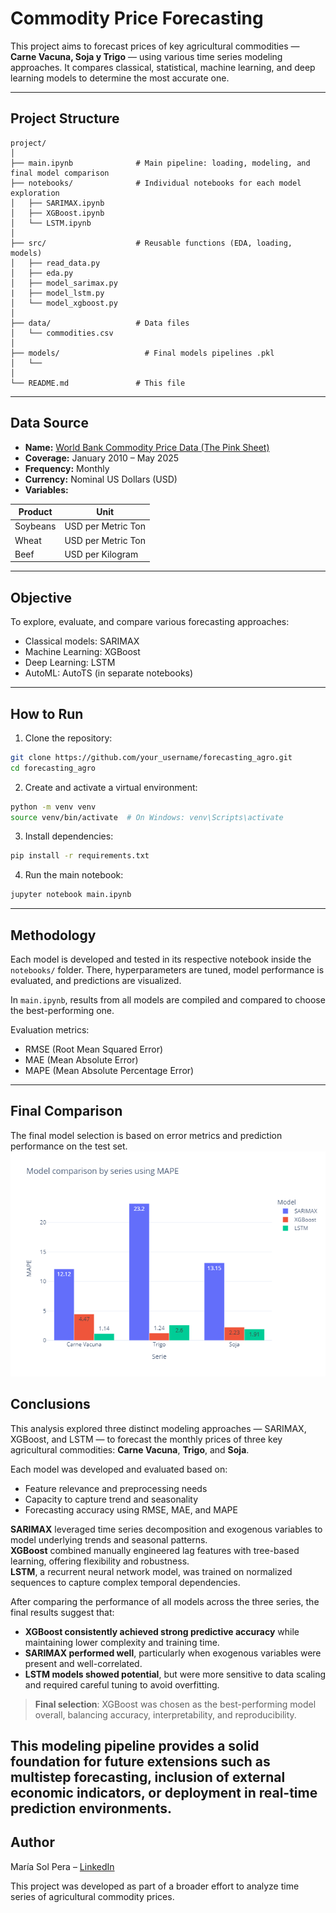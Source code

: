 # Commodity Price Forecasting

This project aims to forecast prices of key agricultural commodities — **Carne Vacuna, Soja y Trigo** — using various time series modeling approaches. It compares classical, statistical, machine learning, and deep learning models to determine the most accurate one.

---

## Project Structure

```
project/
│
├── main.ipynb              # Main pipeline: loading, modeling, and final model comparison
├── notebooks/              # Individual notebooks for each model exploration
│   ├── SARIMAX.ipynb
│   ├── XGBoost.ipynb
│   └── LSTM.ipynb
│
├── src/                    # Reusable functions (EDA, loading, models)
│   ├── read_data.py
│   ├── eda.py
│   ├── model_sarimax.py
|   ├── model_lstm.py 
│   └── model_xgboost.py
│ 
├── data/                   # Data files 
│   └── commodities.csv
│
├── models/                   # Final models pipelines .pkl 
│   └── 
│
└── README.md               # This file
```

---

## Data Source

- **Name:** [World Bank Commodity Price Data (The Pink Sheet)](https://www.bcsf.com.ar/ces/base-datos/preview/6/precios-internacionales-de-los-commodities)
- **Coverage:** January 2010 – May 2025
- **Frequency:** Monthly
- **Currency:** Nominal US Dollars (USD)
- **Variables:**

| Product   | Unit                         |
|-----------|------------------------------|
| Soybeans  | USD per Metric Ton           |
| Wheat     | USD per Metric Ton           |
| Beef      | USD per Kilogram             |

---

## Objective

To explore, evaluate, and compare various forecasting approaches:

- Classical models: SARIMAX
- Machine Learning: XGBoost
- Deep Learning: LSTM
- AutoML: AutoTS (in separate notebooks)

---

##  How to Run

1. Clone the repository:

```bash
git clone https://github.com/your_username/forecasting_agro.git
cd forecasting_agro
```

2. Create and activate a virtual environment:

```bash
python -m venv venv
source venv/bin/activate  # On Windows: venv\Scripts\activate
```

3. Install dependencies:

```bash
pip install -r requirements.txt
```

4. Run the main notebook:

```bash
jupyter notebook main.ipynb
```

---

## Methodology

Each model is developed and tested in its respective notebook inside the `notebooks/` folder. There, hyperparameters are tuned, model performance is evaluated, and predictions are visualized.

In `main.ipynb`, results from all models are compiled and compared to choose the best-performing one.

Evaluation metrics:

- RMSE (Root Mean Squared Error)
- MAE (Mean Absolute Error)
- MAPE (Mean Absolute Percentage Error)

---

## Final Comparison

The final model selection is based on error metrics and prediction performance on the test set.
![Comparison Plot](model_comparison.png)

## Conclusions

This analysis explored three distinct modeling approaches — SARIMAX, XGBoost, and LSTM — to forecast the monthly prices of three key agricultural commodities: **Carne Vacuna**, **Trigo**, and **Soja**.

Each model was developed and evaluated based on:

- Feature relevance and preprocessing needs
- Capacity to capture trend and seasonality
- Forecasting accuracy using RMSE, MAE, and MAPE

**SARIMAX** leveraged time series decomposition and exogenous variables to model underlying trends and seasonal patterns.  
**XGBoost** combined manually engineered lag features with tree-based learning, offering flexibility and robustness.  
**LSTM**, a recurrent neural network model, was trained on normalized sequences to capture complex temporal dependencies.

After comparing the performance of all models across the three series, the final results suggest that:

- **XGBoost consistently achieved strong predictive accuracy** while maintaining lower complexity and training time.
- **SARIMAX performed well**, particularly when exogenous variables were present and well-correlated.
- **LSTM models showed potential**, but were more sensitive to data scaling and required careful tuning to avoid overfitting.

> **Final selection**: XGBoost was chosen as the best-performing model overall, balancing accuracy, interpretability, and reproducibility.

This modeling pipeline provides a solid foundation for future extensions such as multistep forecasting, inclusion of external economic indicators, or deployment in real-time prediction environments.
---

## Author

María Sol Pera – [LinkedIn](https://www.linkedin.com/in/m-sol-pera)

This project was developed as part of a broader effort to analyze time series of agricultural commodity prices.
